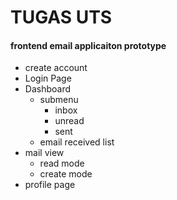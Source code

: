 # TUGAS UTS

#### frontend email applicaiton prototype
- create account
- Login Page
- Dashboard
    - submenu
        - inbox
        - unread
        - sent
    - email received list
- mail view
    - read mode
    - create mode
- profile page 